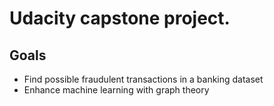 # Udacity capstone project.

## Goals
- Find possible fraudulent transactions in a banking dataset
- Enhance machine learning with graph theory

